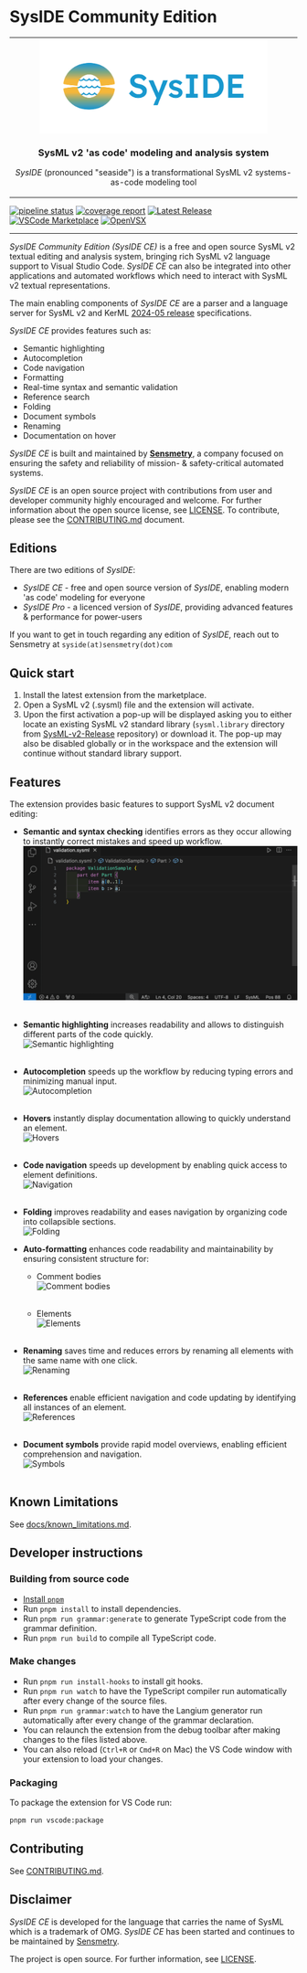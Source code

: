 # SysIDE Community Edition

<!-- markdownlint-capture -->
<!-- markdownlint-disable-file no-inline-html heading-increment -->

<table align="center"><tr><td align="center" width="9999">
<img src="./docs/images/logo-full.png" align="center" width="400" alt="SysIDE icon">

### SysML v2 'as code' modeling and analysis system

_SysIDE_ (pronounced "seaside") is a transformational SysML v2 systems-as-code modeling tool

</td></tr></table>

<!-- markdownlint-restore -->

[![pipeline status](https://gitlab.com/sensmetry/public/sysml-2ls/badges/main/pipeline.svg)](https://gitlab.com/sensmetry/public/sysml-2ls/-/commits/main)
[![coverage report](https://gitlab.com/sensmetry/public/sysml-2ls/badges/main/coverage.svg)](https://sensmetry.gitlab.io/public/sysml-2ls)
[![Latest Release](https://gitlab.com/sensmetry/public/sysml-2ls/-/badges/release.svg)](https://gitlab.com/sensmetry/public/sysml-2ls/-/releases)
[![VSCode Marketplace](https://img.shields.io/badge/Download-VS%20Code%20Marketplace-brightgreen?logo=visualstudiocode)](https://marketplace.visualstudio.com/items?itemName=sensmetry.sysml-2ls)
[![OpenVSX](https://img.shields.io/badge/Download-Open--VSX-brightgreen?logo=vscodium)](https://open-vsx.org/extension/sensmetry/sysml-2ls)

---

_SysIDE Community Edition (SysIDE CE)_ is a free and open source SysML v2 textual editing and analysis system, bringing rich SysML v2 language support to Visual Studio Code. _SysIDE CE_ can also be integrated into other applications and automated workflows which need to interact with SysML v2 textual representations.

The main enabling components of _SysIDE CE_ are a parser and a language server for SysML v2 and KerML [2024-05 release](https://github.com/Systems-Modeling/SysML-v2-Release/tree/2024-05) specifications.

_SysIDE CE_ provides features such as:

- Semantic highlighting
- Autocompletion
- Code navigation
- Formatting
- Real-time syntax and semantic validation
- Reference search
- Folding
- Document symbols
- Renaming
- Documentation on hover

_SysIDE CE_ is built and maintained by [**Sensmetry**](https://sensmetry.com/), a company focused on ensuring the safety and reliability of mission- & safety-critical automated systems.

_SysIDE CE_ is an open source project with contributions from user and developer community highly encouraged and welcome. For further information about the open source license, see [LICENSE](/LICENSE). To contribute, please see the [CONTRIBUTING.md](/CONTRIBUTING.md) document.

## Editions

There are two editions of _SysIDE_:

- _SysIDE CE_ - free and open source version of _SysIDE_, enabling modern 'as code' modeling for everyone
- _SysIDE Pro_ - a licenced version of _SysIDE_, providing advanced features & performance for power-users

If you want to get in touch regarding any edition of _SysIDE_, reach out to Sensmetry at `syside(at)sensmetry(dot)com`

## Quick start

1. Install the latest extension from the marketplace.
2. Open a SysML v2 (.sysml) file and the extension will activate.
3. Upon the first activation a pop-up will be displayed asking you to either locate an existing SysML v2 standard library (`sysml.library` directory from [SysML-v2-Release](https://github.com/Systems-Modeling/SysML-v2-Release/tree/2024-02/sysml.library) repository) or download it. The pop-up may also be disabled globally or in the workspace and the extension will continue without standard library support.

## Features

The extension provides basic features to support SysML v2 document editing:

<!-- markdownlint-capture -->
<!-- markdownlint-disable-file no-inline-html -->

- **Semantic and syntax checking** identifies errors as they occur allowing to instantly correct mistakes and speed up workflow.  
  ![Semantic and syntax checking](/docs/images/validation_dark.gif)
  <br> <br>


- **Semantic highlighting** increases readability and allows to distinguish different parts of the code quickly.  
  ![Semantic highlighting](/docs/images/semantic-highlighting.png)
  <br> <br>

- **Autocompletion** speeds up the workflow by reducing typing errors and minimizing manual input.  
  ![Autocompletion](/docs/images/completion.gif)
  <br> <br>

- **Hovers** instantly display documentation allowing to quickly understand an element.  
  ![Hovers](/docs/images/hover.gif)
  <br> <br>

- **Code navigation** speeds up development by enabling quick access to element definitions.  
  ![Navigation](/docs/images/navigation.gif)
  <br> <br>

- **Folding** improves readability and eases navigation by organizing code into collapsible sections.  
  ![Folding](/docs/images/folding.gif)

- **Auto-formatting** enhances code readability and maintainability by ensuring consistent structure for:  

  - Comment bodies  
  ![Comment bodies](/docs/images/comment-formatting.gif)
  <br> <br>

  - Elements  
  ![Elements](/docs/images/formatting.gif)
  <br> <br>

- **Renaming** saves time and reduces errors by renaming all elements with the same name with one click.  
  ![Renaming](/docs/images/renaming.gif)
  <br> <br>

- **References** enable efficient navigation and code updating by identifying all instances of an element.  
  ![References](/docs/images/references.gif)
  <br> <br>

- **Document symbols** provide rapid model overviews, enabling efficient comprehension and navigation.  
  ![Symbols](/docs/images/symbols.gif)
  <br> <br>


<!-- markdownlint-restore -->

## Known Limitations

See [docs/known_limitations.md](docs/known_limitations.md).

## Developer instructions

### Building from source code

- [Install `pnpm`](https://pnpm.io/installation)
- Run `pnpm install` to install dependencies.
- Run `pnpm run grammar:generate` to generate TypeScript code from the grammar
  definition.
  <!-- Langium generator is broken until `addSuperPropertiesInternal`
  is fixed (not using the set parameter). -->
- Run `pnpm run build` to compile all TypeScript code.

### Make changes

- Run `pnpm run install-hooks` to install git hooks.
- Run `pnpm run watch` to have the TypeScript compiler run automatically after
  every change of the source files.
- Run `pnpm run grammar:watch` to have the Langium generator run automatically
  after every change of the grammar declaration.
- You can relaunch the extension from the debug toolbar after making changes to
  the files listed above.
- You can also reload (`Ctrl+R` or `Cmd+R` on Mac) the VS Code window with your
  extension to load your changes.

### Packaging

To package the extension for VS Code run:
  
  ```bash
  pnpm run vscode:package
  ```

## Contributing

See [CONTRIBUTING.md](/CONTRIBUTING.md).

## Disclaimer

_SysIDE CE_ is developed for the language that carries the name of SysML which is a trademark of OMG. _SysIDE CE_ has been started and continues to be maintained by [Sensmetry](https://sensmetry.com/).

The project is open source. For further information, see [LICENSE](/LICENSE).
